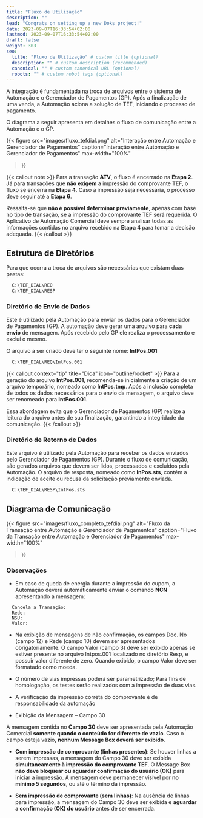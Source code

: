 ```yaml
---
title: "Fluxo de Utilização"
description: ""
lead: "Congrats on setting up a new Doks project!"
date: 2023-09-07T16:33:54+02:00
lastmod: 2023-09-07T16:33:54+02:00
draft: false
weight: 303
seo:
  title: "Fluxo de Utilização" # custom title (optional)
  description: "" # custom description (recommended)
  canonical: "" # custom canonical URL (optional)
  robots: "" # custom robot tags (optional)
---
```


A integração é fundamentada na troca de arquivos entre o sistema de Automação e o Gerenciador de Pagamentos (GP). Após a finalização de uma venda, a Automação aciona a solução de TEF, iniciando o processo de pagamento.

O diagrama a seguir apresenta em detalhes o fluxo de comunicação entre a Automação e o GP.


{{< figure
  src="images/fluxo_tefdial.png"
  alt="Interação entre Automação e Gerenciador de Pagamentos"
  caption="Interação entre Automação e Gerenciador de Pagamentos"
  max-width="100%"
>}}

{{< callout note >}}
Para a transação **ATV**, o fluxo é encerrado na **Etapa 2**. Já para transações que **não exigem** a impressão do comprovante TEF, o fluxo se encerra na **Etapa 4**. Caso a impressão seja necessária, o processo deve seguir até a **Etapa 6**.

Ressalta-se que **não é possível determinar previamente**, apenas com base no tipo de transação, se a impressão do comprovante TEF será requerida. O Aplicativo de Automação Comercial deve sempre analisar todas as informações contidas no arquivo recebido na **Etapa 4** para tomar a decisão adequada.
{{< /callout >}}

## Estrutura de Diretórios

Para que ocorra a troca de arquivos são necessárias que existam duas pastas:

```txt
  C:\TEF_DIAL\REQ
  C:\TEF_DIAL\RESP
```

### Diretório de Envio de Dados

Este é utilizado pela Automação para enviar os dados para o Gerenciador de Pagamentos (GP). A automação deve gerar uma arquivo para **cada envio** de mensagem.
Após recebido pelo GP ele realiza o processamento e excluí o mesmo.

O arquivo a ser criado deve ter o seguinte nome: **IntPos.001**

```txt {title="Arquivo de Requisição"}
  C:\TEF_DIAL\REQ\IntPos.001
```

{{< callout context="tip" title="Dica" icon="outline/rocket" >}}
Para a geração do arquivo **IntPos.001**, recomenda-se inicialmente a criação de um arquivo temporário, nomeado como **IntPos.tmp**. Após a inclusão completa de todos os dados necessários para o envio da mensagem, o arquivo deve ser renomeado para **IntPos.001**.

Essa abordagem evita que o Gerenciador de Pagamentos (GP) realize a leitura do arquivo antes de sua finalização, garantindo a integridade da comunicação.
{{< /callout >}}

### Diretório de Retorno de Dados

Este arquivo é utilizado pela Automação para receber os dados enviados pelo Gerenciador de Pagamentos (GP). Durante o fluxo de comunicação, são gerados arquivos que devem ser lidos, processados e excluídos pela Automação. O arquivo de resposta, nomeado como **InPos.sts**, contém a indicação de aceite ou recusa da solicitação previamente enviada.

```txt {title="Arquivo de Retorno"}
  C:\TEF_DIAL\RESP\IntPos.sts
```

## Diagrama de Comunicação

{{< figure
  src="images/fluxo_completo_tefdial.png"
  alt="Fluxo da Transação entre Automação e Gerenciador de Pagamentos"
  caption="Fluxo da Transação entre Automação e Gerenciador de Pagamentos"
  max-width="100%"
>}}

### Observações

- Em caso de queda de energia durante a impressão do cupom, a Automação deverá automáticamente enviar o comando **NCN** apresentando a mensagem:

```
  Cancela a Transação:
  Rede:
  NSU:
  Valor:
```

- Na exibição de mensagens de não confirmação, os campos Doc. No (campo 12) e Rede (campo 10) devem ser apresentados obrigatoriamente. O campo Valor (campo 3) deve ser exibido apenas se estiver presente no arquivo Intpos.001 localizado no diretório Resp, e possuir valor diferente de zero. Quando exibido, o campo Valor deve ser formatado como moeda.

- O número de vias impressas poderá ser parametrizado; Para fins de homologação, os testes serão realizados com a impressão de duas vias.

- A verificação da impressão correta do comprovante é de responsabilidade da automação

- Exibição da Mensagem – Campo 30

A mensagem contida no **Campo 30** deve ser apresentada pela Automação Comercial **somente quando o conteúdo for diferente de vazio**. Caso o campo esteja vazio, **nenhum Message Box deverá ser exibido**.

- **Com impressão de comprovante (linhas presentes)**:
  Se houver linhas a serem impressas, a mensagem do Campo 30 deve ser exibida **simultaneamente à impressão do comprovante TEF**.
  O Message Box **não deve bloquear ou aguardar confirmação do usuário (OK)** para iniciar a impressão.
  A mensagem deve permanecer visível por **no mínimo 5 segundos**, ou até o término da impressão.

- **Sem impressão de comprovante (sem linhas)**:
  Na ausência de linhas para impressão, a mensagem do Campo 30 deve ser exibida e **aguardar a confirmação (OK) do usuário** antes de ser encerrada.
